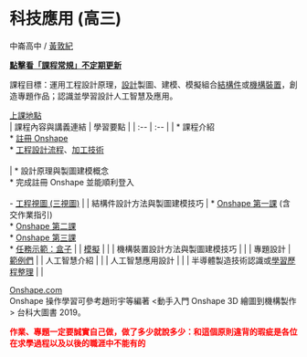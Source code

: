 # 科技應用 (高三) 

中崙高中 / [黃敦紀](https://hackmd.io/@nandemoi/SyqndIE7t)  

**[點擊看「課程常規」不定期更新](https://nandemoi.github.io/zl111/index.html)**

課程目標：運用工程設計原理，[設計](https://cad.onshape.com/documents/29f77d1e61ff89edff076753/w/cc07af9851e10e5ea7058369/e/1ab1c3e089a868ce1feca1e6?renderMode=0&uiState=630147d0a366dc0353a959e4)製圖、建模、模擬組合[結構件](https://www.facebook.com/hashtag/有條件限制的創意發想才是現實)或[機構裝置](https://drive.google.com/drive/folders/1rOrtEVfyb2V3n8udODtMaCCumZfQbsKy?usp=sharing)，創造專題作品；認識並學習設計人工智慧及應用。

[上課地點](https://nandemoi.github.io/zl111/schedule.pdf)  
| 課程內容與講義連結 | 學習要點 |
| :-- | :-- |
| \* 課程介紹  <br>\* [註冊 Onshape](https://nandemoi.github.io/zl111/Onshape_Reg.pdf)  <br>\* [工程設計流程](https://nandemoi.github.io/zl111/flow.pdf)、[加工技術](https://nandemoi.github.io/zl111/processing.pdf)<br><br> | \* 設計原理與製圖建模概念  <br>\* 完成註冊 Onshape 並能順利登入  <br>  <br>\- [工程視圖 (三視圖)](https://nandemoi.github.io/zl111/EngrDrawing.pdf) |
| 結構件設計方法與製圖建模技巧 | \* [Onshape 第一課](https://nandemoi.github.io/zl111/Onshape1.pdf) (含交作業指引)  <br>\* [Onshape 第二課](https://nandemoi.github.io/zl111/Onshape2.pdf)  <br>\* [Onshape 第三課](https://nandemoi.github.io/zl111/Onshape3.pdf)  <br>\* [任務示範：盒子](https://nandemoi.github.io/zl111/MissionBox.pdf) |
| [模擬](https://nandemoi.github.io/zl111/Simulations.pdf) |     |
| 機構裝置設計方法與製圖建模技巧 |     |
| 專題設計 | [範例們](https://app.box.com/s/1j9cpurlypobduekp2rlqwtvm5ce8f8o) |
| 人工智慧介紹 |     |
| 人工智慧應用設計 |     |
| 半導體製造技術認識或[學習歷程整理](https://nandemoi.github.io/zl111/cv_prep.pdf) |     |

[Onshape.com](https://www.onshape.com/en/)  
Onshape 操作學習可參考趙珩宇等編著 &lt;動手入門 Onshape 3D 繪圖到機構製作&gt; 台科大圖書 2019。  

<b><span style="color:red">
作業、專題一定要誠實自己做，做了多少就說多少：和這個原則違背的瑕疵是各位在求學過程以及以後的職涯中不能有的
</span></b>